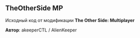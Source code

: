 ## TheOtherSide MP
Исходный код от модификации **The Other Side: Multiplayer**

**Автор**: akeeperCTL / AlienKeeper